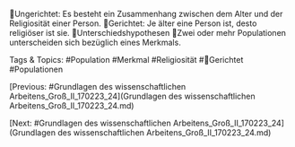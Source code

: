 Ungerichtet: Es besteht ein Zusammenhang zwischen dem Alter und der Religiosität einer 
Person.
Gerichtet: Je älter eine Person ist, desto religiöser ist sie.
Unterschiedshypothesen
Zwei oder mehr Populationen unterscheiden sich bezüglich eines Merkmals.

   Tags & Topics:
   #Population
   #Merkmal
   #Religiosität
   #Gerichtet
   #Populationen

[Previous: #Grundlagen des wissenschaftlichen Arbeitens_Groß_II_170223_24](Grundlagen des wissenschaftlichen Arbeitens_Groß_II_170223_24.md)

[Next: #Grundlagen des wissenschaftlichen Arbeitens_Groß_II_170223_24](Grundlagen des wissenschaftlichen Arbeitens_Groß_II_170223_24.md)